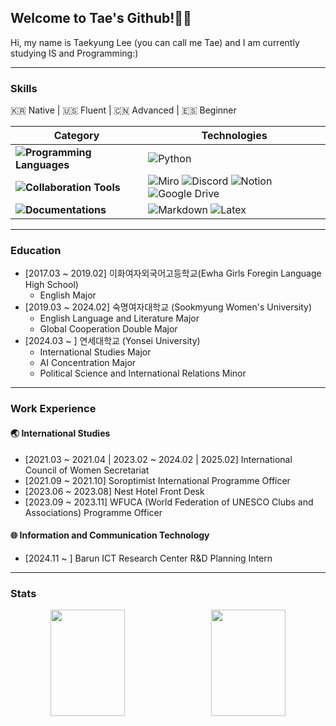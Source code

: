 ## Welcome to Tae's Github!👐🏻
Hi, my name is Taekyung Lee (you can call me Tae) and I am currently studying IS and Programming:)

---

### Skills
🇰🇷 Native | 🇺🇸 Fluent | 🇨🇳 Advanced | 🇪🇸 Beginner

| **Category** | **Technologies** |
|--------------|-------------------|
| **![Programming Languages](https://img.shields.io/badge/Programming%20Languages-white?style=flat-square)** | ![Python](https://img.shields.io/badge/Python-0080FF?style=flat-square&logo=Python&logoColor=white)  |
| **![Collaboration Tools](https://img.shields.io/badge/Collaboration%20Tools-white?style=flat-square)** | ![Miro](https://img.shields.io/badge/Miro-FFD700?style=flat-square&logo=Miro&logoColor=black) ![Discord](https://img.shields.io/badge/Discord-5865F2?style=flat-square&logo=discord&logoColor=white) ![Notion](https://img.shields.io/badge/Notion-FAFAFA?style=flat-square&logo=notion&logoColor=black) ![Google Drive](https://img.shields.io/badge/Google%20Drive-FAFAFA?style=flat-square&logo=google-drive&logoColor=black)
| **![Documentations](https://img.shields.io/badge/Programming%20Languages-white?style=flat-square)** | ![Markdown](https://img.shields.io/badge/Markdown-black?style=flat-square&logo=Markdown&logoColor=white) ![Latex](https://img.shields.io/badge/LaTex-326872?style=flat-square&logo=LaTex&logoColor=white) |

---


### Education
- [2017.03 ~ 2019.02] 이화여자외국어고등학교(Ewha Girls Foregin Language High School)
  - English Major
- [2019.03 ~ 2024.02] 숙명여자대학교 (Sookmyung Women's University)
   - English Language and Literature Major
   - Global Cooperation Double Major
- [2024.03 ~ ] 연세대학교 (Yonsei University)
  - International Studies Major
  - AI Concentration Major
  - Political Science and International Relations Minor

---

### Work Experience
#### 🌏 International Studies
- [2021.03 ~ 2021.04 | 2023.02 ~ 2024.02 | 2025.02] International Council of Women Secretariat
- [2021.09 ~ 2021.10] Soroptimist International Programme Officer
- [2023.06 ~ 2023.08] Nest Hotel Front Desk
- [2023.09 ~ 2023.11] WFUCA (World Federation of UNESCO Clubs and Associations) Programme Officer
#### 🌐 Information and Communication Technology
- [2024.11 ~ ] Barun ICT Research Center R&D Planning Intern
  
---

### Stats
<div align="center">
  <div style="display: flex; justify-content: space-between; width: 100%; max-width: 1000px; align-items: center;">
    <img src="https://github-readme-stats.vercel.app/api?username=taeeleee&show_icons=true&theme=graywhite" style="flex: 1; width: 48%; height: 170px; object-fit: cover; margin-right: 10px;">
    <img src="https://github-readme-stats.vercel.app/api/top-langs/?username=taeeleee&layout=compact&theme=graywhite&size_weight=0.35&count_weight=0.65" style="flex: 1; width: 48%; height: 170px; object-fit: cover;">
  </div>
</div>






